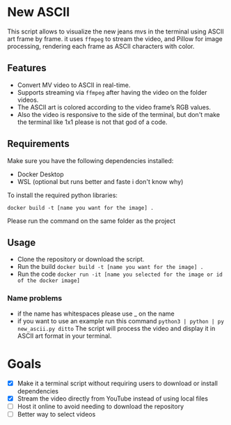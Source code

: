 
# New ASCII

This script allows to visualize the new jeans mvs in the terminal using ASCII art frame by frame. it uses `ffmpeg` to stream the video, and Pillow for image processing, rendering each frame as ASCII characters with color.

## Features

* Convert MV video to ASCII in real-time.
* Supports streaming via `ffmpeg` after having the video on the folder videos.
* The ASCII art is colored according to the video frame’s RGB values.
* Also the video is responsive to the side of the terminal, but don't make the terminal like 1x1 please is not that god of a code.

## Requirements

Make sure you have the following dependencies installed:
* Docker Desktop 
* WSL (optional but runs better and faste i don't know why)

To install the required python libraries: 

`docker build -t [name you want for the image] .`

Please run the command on the same folder as the project

## Usage

* Clone the repository or download the script.
* Run the build `docker build -t [name you want for the image] .`
* Run the code `docker run -it [name you selected for the image or id of the docker image]`

### Name problems
* if the name has whitespaces please use _ on the name  
* if you want to use an example run this command `python3 | python | py new_ascii.py ditto`
The script will process the video and display it in ASCII art format in your terminal.

# Goals

- [x]  Make it a terminal script without requiring users to download or install dependencies  
- [x]  Stream the video directly from YouTube instead of using local files  
- [ ]  Host it online to avoid needing to download the repository  
- [ ]  Better way to select videos